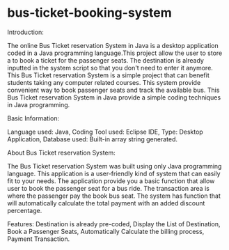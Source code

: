 # bus-ticket-booking-system



Introduction:


The online Bus Ticket reservation System in Java is a desktop application coded in a Java programming language.This project allow the user to store a to book a ticket for the passenger seats. The destination is already inputted in the system script so that you don't need to enter it anymore. This Bus Ticket reservation System is a simple project that can benefit students taking any computer related courses. This system provide convenient way to book passenger seats and track the available bus. This Bus Ticket reservation System in Java provide a simple coding techniques in Java programming.



Basic Information:


Language used: Java,
Coding Tool used: Eclipse IDE,
Type: Desktop Application,
Database used: Built-in array string generated.


About Bus Ticket reservation System:


The Bus Ticket reservation System was built using only Java programming language. This application is a user-friendly kind of system that can easily fit to your needs. The application provide you a basic function that allow user to book the passenger seat for a bus ride. The transaction area is where the passenger pay the book bus seat. The system has function that will automatically calculate the total payment with an added discount percentage.


Features:
Destination is already pre-coded,
Display the List of Destination,
Book a Passenger Seats,
Automatically Calculate the billing process,
Payment Transaction.




